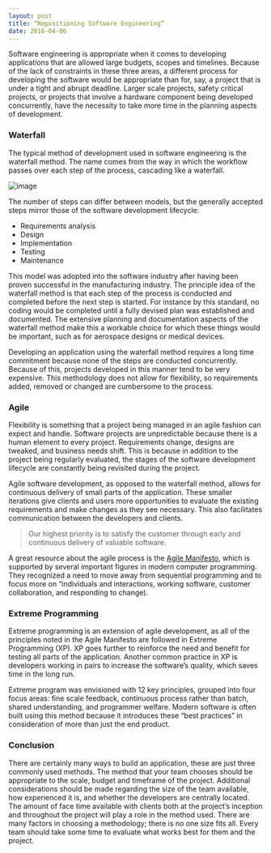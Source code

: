 ```yaml
---
layout: post
title: “Repositioning Software Engineering”
date: 2016-04-06
---
```


Software engineering is appropriate when it comes to developing applications that are allowed large budgets, scopes and timelines. Because of the lack of constraints in these three areas, a different process for developing the software would be appropriate than for, say, a project that is under a tight and abrupt deadline. Larger scale projects, safety critical projects, or projects that involve a hardware component being developed concurrently, have the necessity to take more time in the planning aspects of development. 

### Waterfall

The typical method of development used in software engineering is the waterfall method. The name comes from the way in which the workflow passes over each step of the process, cascading like a waterfall. 

![image](../waterfall-model.gif)

The number of steps can differ between models, but the generally accepted steps mirror those of the software development lifecycle:

- Requirements analysis
- Design
- Implementation
- Testing
- Maintenance

This model was adopted into the software industry after having been proven successful in the manufacturing industry. The principle idea of the waterfall method is that each step of the process is conducted and completed before the next step is started. For instance by this standard, no coding would be completed until a fully devised plan was established and documented. The extensive planning and documentation aspects of the waterfall method make this a workable choice for which these things would be important, such as for aerospace designs or medical devices. 

Developing an application using the waterfall method requires a long time commitment because none of the steps are conducted concurrently. Because of this, projects developed in this manner tend to be very expensive. This methodology does not allow for flexibility, so requirements added, removed or changed are cumbersome to the process. 

### Agile 

Flexibility is something that a project being managed in an agile fashion can expect and handle. Software projects are unpredictable because there is a human element to every project. Requirements change, designs are tweaked, and business needs shift. This is because in addition to the project being regularly evaluated, the stages of the software development lifecycle are constantly being revisited during the project. 

Agile software development, as opposed to the waterfall method, allows for continuous delivery of small parts of the application. These smaller iterations give clients and users more opportunities to evaluate the existing requirements and make changes as they see necessary. This also facilitates communication between the developers and clients.

> Our highest priority is to satisfy the customer through early and continuous delivery of valuable software.

A great resource about the agile process is the [Agile Manifesto](http://agilemanifesto.org/principles.html), which is supported by several important figures in modern computer programming. They recognized a need to move away from sequential programming and to focus more on “individuals and interactions, working software, customer collaboration, and responding to change).

### Extreme Programming

Extreme programming is an extension of agile development, as all of the principles noted in the Agile Manifesto are followed in Extreme Programming (XP). XP goes further to reinforce the need and benefit for testing all parts of the application. Another common practice in XP is developers working in pairs to increase the software’s quality, which saves time in the long run. 

Extreme program was envisioned with 12 key principles, grouped into four focus areas: fine scale feedback, continuous process rather than batch, shared understanding, and programmer welfare.  Modern software is often built using this method because it introduces these “best practices” in consideration of more than just the end product. 

### Conclusion

There are certainly many ways to build an application, these are just three commonly used methods. The method that your team chooses should be appropriate to the scale, budget and timeframe of the project. Additional considerations should be made regarding the size of the team available, how experienced it is, and whether the developers are centrally located. The amount of face time available with clients both at the project’s inception and throughout the project will play a role in the method used. There are many factors in choosing a methodology; there is no one size fits all. Every team should take some time to evaluate what works best for them and the project.
